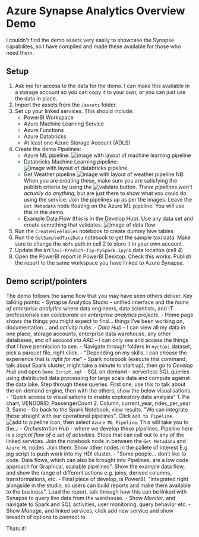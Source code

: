 # Azure Synapse Analytics Overview Demo
I couldn't find the demo assets very easily to showcase the Synapse capabilites, so I have compiled and made these available for those who need them.

## Setup
1. Ask me for access to the data for the demo. I can make this available in a storage account so you can copy it to your own, or you can just use the data in place.
1. Import the assets from the `/assets` folder.
1. Set up your linked services. This should include:
    - PowerBI Workspace
    - Azure Machine Learning Service
    - Azure Functions
    - Azure Databricks
    - At least one Azure Storage Account (ADLS)
1. Create the demo Pipelines:
    - Azure ML pipeline:
    ![image with layout of machine learning pipeline](../img/azuremlpipeline.png)
    - Databricks Machine Learning pipeline:
    ![image with layout of databricks pipeline](../img/databrickspipeline.png)
    - Get Weather pipeline
    ![image with layout of weather pipeline](../img/getweather.png)
    NB: When you are creating these, make sure you are satisfying the publish criteria by using the ![validate](../img/validate.png) button. _These pipelines won't actually do anything_, but are just there to show what you could do using the service. Join the pipelines up as per the images. Leave the `Get Metadata` node floating on the Azure ML pipeline. You will use this in the demo.
    - Example Data Flow (this is in the Develop Hub). Use any data set and create something that validates.
    ![image of data flow](../img/dataflow.png)
1. Run the `CreateHiveTables` notebook to create dummy hive tables
1. Run the `GetSampledTaxiData` notebook to get the sample taxi data. Make sure to change the `abfs` path in cell 2 to store it in your own account.
1. Update the `NYCTaxi-Predict-Tip-PySpark.ipynb` data location (cell 4)
1. Open the PowerBI report in PowerBI Desktop. Check this works. Publish the report to the same workspace you have linked to Azure Synapse.

## Demo script/pointers
The demo follows the same flow that you may have seen others deliver. Key talking points:
    - Synapse Analytics Studio – unified interface and the *home of enterprise analytics* where data engineers, data scientists, and IT professionals can *collaborate on enterprise analytics projects*.
    - Home page shows the things you might expect to find… things I’ve been working on, documentation .. and *activity hubs*. 
    - *Data Hub* – I can view all my data in one place, storage accounts, enterprise data warehouse, any other databases, and *all secured via AAD* – I can only see and access the things that I have permission to see.
    - Navigate through folders in `nyctaxi` dataset, pick a parquet file, right click.
    - "Depending on my skills, I can choose the experience that is *right for me*"
        - Spark notebook (execute this command, talk about Spark cluster, might take a minute to start up), then go to *Develop Hub* and open `Demo Script.sql`
        - SQL on demand – serverless SQL queries using distributed data processing for large scale data and compute against the data lake. Step through these queries. First one, use this to talk about the on-demand engine, then with the others, show the below visualisations.
    - "Quick access to visualisations to enable exploratory data analysis"
        1.	Pie chart, VENDORID, PassengerCount
        2.	Column, current_year, rides_per_year
        3.	Same
    - Go back to the Spark Notebook, view results. "We can integrate these straight with our operational pipelines". Click `Add to Pipeline` ![add to pipeline icon](../img/addtopipeline.png), then select `Azure ML Pipeline`. This will take you to the..:
    - *Orchestration Hub* - where we develop these pipelines. Pipeline here is a *logical flow of a set of activities*. Steps that can call out to any of the linked services. Join the notebook node in between the `Get Metadata` and `Azure ML` nodes. Join them. Show other nodes in the pallete of interest E.g. pig script to push work into my HDI cluster. 
    - "Some people… don’t like to code. Data flows,  which can also  be brought into Pipelines, are a low code approach for Graphical, scalable pipelines". Show the example data flow, and show the range of different actions e.g. joins, derived columns, transformations, etc.
    - Final piece of develop, is PowerBI. "Integrated right alongside in the studio, so users can build reports and make them available to the business". Load the report, talk through how this can be linked with Synapse to query live data from the warehouse.
    - Show *Monitor*, and navigate to Spark and SQL activities, user monitoring, query behavior etc.
    - Show *Manage*, and linked services, click add new service and show breadth of options to connect to.

Thats it!


